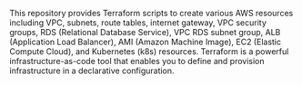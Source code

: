 This repository provides Terraform scripts to create various AWS resources including VPC, subnets, route tables, internet gateway, VPC security groups, RDS (Relational Database Service), VPC RDS subnet group, ALB (Application Load Balancer), AMI (Amazon Machine Image), EC2 (Elastic Compute Cloud), and Kubernetes (k8s) resources. Terraform is a powerful infrastructure-as-code tool that enables you to define and provision infrastructure in a declarative configuration.
